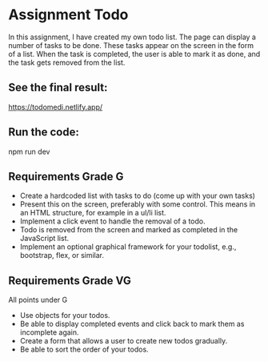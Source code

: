 # Assignment Todo
In this assignment, I have created my own todo list. The page can display a number of tasks to be done. These tasks appear on the screen in the form of a list. When the task is completed, the user is able to mark it as done, and the task gets removed from the list.

## See the final result:
https://todomedi.netlify.app/

## Run the code:
npm run dev

## Requirements Grade G
- Create a hardcoded list with tasks to do (come up with your own tasks)
- Present this on the screen, preferably with some control. This means in an HTML structure, for example in a ul/li list.
- Implement a click event to handle the removal of a todo.
- Todo is removed from the screen and marked as completed in the JavaScript list.
- Implement an optional graphical framework for your todolist, e.g., bootstrap, flex, or similar.

## Requirements Grade VG
All points under G
- Use objects for your todos.
- Be able to display completed events and click back to mark them as incomplete again.
- Create a form that allows a user to create new todos gradually.
- Be able to sort the order of your todos.
